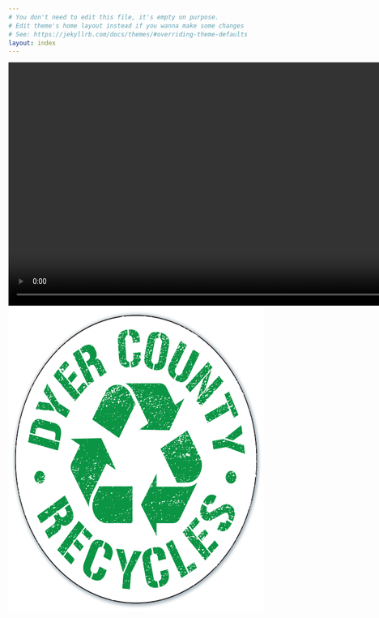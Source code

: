 ```yaml
---
# You don't need to edit this file, it's empty on purpose.
# Edit theme's home layout instead if you wanna make some changes
# See: https://jekyllrb.com/docs/themes/#overriding-theme-defaults
layout: index
---
```


<section class="front">
  <video id="front-video" autoplay muted width="960" >
    <source src="assets/vid/dcrecycles.webm" type="video/webm">
    <source src="assets/vid/dcrecycles.mp4" type="video/mp4">
    Unsupported, oh no!
  </video>
  <img id="front-image" src="assets/img/dcrecycles.png" alt="Dyer County Recycles" height="600" />
</section>
